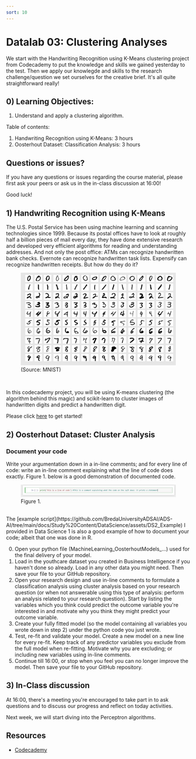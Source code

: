 ```yaml
---
sort: 10
---
```


# Datalab 03: Clustering Analyses

We start with the Handwriting Recognition using K-Means clustering project from Codecademy to put the knowledge and skills we gained yesterday to the test. Then we apply our knowlegde and skills to the research challenge/question we set ourselves for the creative brief. It's all quite straightforward really!


## 0) Learning Objectives:
1. Understand and apply a clustering algorithm.


Table of contents:
1. Handwriting Recognition using K-Means: 3 hours
2. Oosterhout Dataset: Classification Analysis: 3 hours

## Questions or issues?
If you have any questions or issues regarding the course material, please first ask your peers or ask us in the in-class discussion at 16:00!


Good luck!


## 1) Handwriting Recognition using K-Means
The U.S. Postal Service has been using machine learning and scanning technologies since 1999. Because its postal offices have to look at roughly half a billion pieces of mail every day, they have done extensive research and developed very efficient algorithms for reading and understanding addresses. And not only the post office: ATMs can recognize handwritten bank checks. Evernote can recognize handwritten task lists. Expensify can recognize handwritten receipts. But how do they do it?

<figure>
    <img src=".\images\mnist.PNG" />
    <figcaption>(Source: MNIST)</figcaption>
</figure>
<br>

In this codecademy project, you will be using K-means clustering (the algorithm behind this magic) and scikit-learn to cluster images of handwritten digits and predict a handwritten digit.

Please click [here](https://www.codecademy.com/courses/machine-learning/projects/clustering) to get started!


## 2) Oosterhout Dataset: Cluster Analysis
### Document your code
Write your argumentation down in a in-line comments; and for every line of code: write an in-line comment explaining what the line of code does exactly. Figure 1. below is a good demonstration of documented code.
<figure>
    <img src=".\images\InLineComment.jpg" />
    <figcaption>Figure 1.</figcaption>
</figure>
<br>
The [example script](https://github.com/BredaUniversityADSAI/ADS-AI/tree/main/docs/Study%20Content/DataScience/assets/DS2_Example) I provided in Data Science 1 is also a good example of how to document your code; albeit that one was done in R.

0. Open your python file (MachineLearning_OosterhoutModels_...) used for the final delivery of your model.
1. Load in the youthcare dataset you created in Business Intelligence if you haven't done so already. Load in any other data you might need. Then save your file to your GitHub repository.
2. Open your research design and use in-line comments to  formulate a classification analysis using cluster analysis based on your research question (or when not answerable using this type of analysis: perform an analysis related to your research question). Start by listing the variables which you think could predict the outcome variable you're interested in and motivate why you think they might predict your outcome variable.
3. Create your fully fitted model (so the model containing all variables you wrote down in step 2) under the python code you just wrote.
4. Test, re-fit and validate your model. Create a new model on a new line for every re-fit. Keep track of any predictor variables you exclude from the full model when re-fitting. Motivate why you are excluding; or including new variables using in-line comments.
5. Continue till 16:00, or stop when you feel you can no longer improve the model. Then save your file to your GitHub repository.


## 3) In-Class discussion
At 16:00, there's a meeting you're encouraged to take part in to ask questions and to discuss our progress and reflect on today activities.

Next week, we will start diving into the Perceptron algorithms.


## Resources
- [Codecademy](https://www.codecademy.com/learn/machine-learning)

